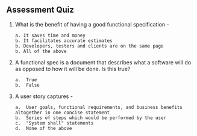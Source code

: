 ## Assessment Quiz

1.	What is the benefit of having a good functional specification - 

        a. It saves time and money
        b. It facilitates accurate estimates
        b. Developers, testers and clients are on the same page
        b. All of the above

2. 	A functional spec is a document that describes what a software will do as opposed to how it will be done. Is this true?

        a.  True
        b.	False

3.	A user story captures -

        a.	User goals, functional requirements, and business benefits altogether in one concise statement
        b.	Series of steps which would be performed by the user
        c.	"System shall" statements
        d.	None of the above